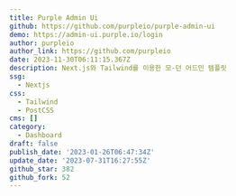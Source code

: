 ```yaml
---
title: Purple Admin Ui
github: https://github.com/purpleio/purple-admin-ui
demo: https://admin-ui.purple.io/login
author: purpleio
author_link: https://github.com/purpleio
date: 2023-11-30T06:11:15.367Z
description: Next.js와 Tailwind를 이용한 모-던 어드민 템플릿
ssg:
  - Nextjs
css:
  - Tailwind
  - PostCSS
cms: []
category:
  - Dashboard
draft: false
publish_date: '2023-01-26T06:47:34Z'
update_date: '2023-07-31T16:27:55Z'
github_star: 382
github_fork: 52
---
```

